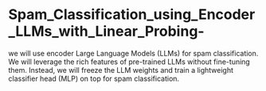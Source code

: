 # Spam_Classification_using_Encoder_LLMs_with_Linear_Probing-
we will use encoder Large Language Models (LLMs) for spam classification. We will leverage the rich features of pre-trained LLMs without fine-tuning them. Instead, we will freeze the LLM weights and train a lightweight classifier head (MLP) on top for spam classification.
